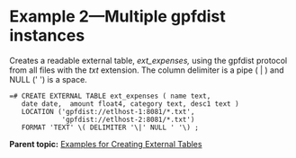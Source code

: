 # Example 2—Multiple gpfdist instances 

Creates a readable external table, *ext\_expenses,* using the gpfdist protocol from all files with the *txt* extension. The column delimiter is a pipe \( \| \) and NULL \(' '\) is a space.

```
=# CREATE EXTERNAL TABLE ext_expenses ( name text, 
   date date,  amount float4, category text, desc1 text ) 
   LOCATION ('gpfdist://etlhost-1:8081/*.txt', 
             'gpfdist://etlhost-2:8081/*.txt')
   FORMAT 'TEXT' \( DELIMITER '\|' NULL ' '\) ;

```

**Parent topic:** [Examples for Creating External Tables](../external/g-creating-external-tables---examples.html)

